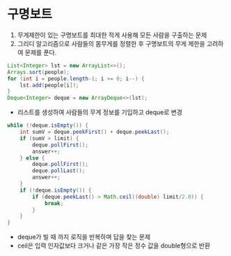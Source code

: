 # 구명보트

1. 무게제한이 있는 구명보트를 최대한 적게 사용해 모든 사람을 구출하는 문제
2. 그리디 알고리즘으로 사람들의 몸무게를 정렬한 후 구명보트의 무게 제한을 고려하여 문제를 푼다.

```java
List<Integer> lst = new ArrayList<>();
Arrays.sort(people);
for (int i = people.length-1; i >= 0; i--) {
    lst.add(people[i]);
}
Deque<Integer> deque = new ArrayDeque<>(lst);
```

- 리스트를 생성하여 사람들의 무게 정보를 기입하고 deque로 변경

```java
while (!deque.isEmpty()) {
    int sumV = deque.peekFirst() + deque.peekLast();
    if (sumV > limit) {
        deque.pollFirst();
        answer++;
    } else {
        deque.pollFirst();
        deque.pollLast();
        answer++;
    }
    if (!deque.isEmpty()) {
        if (deque.peekLast() > Math.ceil((double) limit/2.0)) {
            break;
        }
    }
}
```

- deque가 빌 때 까지 로직을 반복하며 답을 찾는 문제
- ceil은 입력 인자값보다 크거나 같은 가장 작은 정수 값을 double형으로 반환